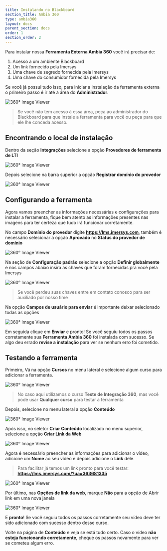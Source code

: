 ```yaml
---
title: Instalando no Blackboard
section_title: Ambia 360
type: ambia360
layout: docs
parent_section: docs
order: 1
section_order: 2
---
```


Para instalar nossa **Ferramenta Externa Ambia 360** você irá precisar de: 

1. Acesso a um ambiente Blackboard
2. Um link fornecido pela Imersys
3. Uma chave de segredo fornecida pela Imersys
4. Uma chave do consumidor fornecida pela Imersys

Se você já possui tudo isso, para iniciar a instalação da ferramenta 
externa o primeiro passo é ir até a área do **Administrador**. 

![360&deg; Image Viewer](../images/blackboard/Blackboard-SS1.png)

> Se você não tem acesso à essa área, peça ao administrador do Blackboard para que 
> instale a ferramenta para você ou peça para que ele lhe conceda acesso.

## Encontrando o local de instalação

Dentro da seção **Integrações** selecione a opção **Provedores de ferramenta de LTI**

![360&deg; Image Viewer](../images/blackboard/Blackboard-SS2.png)

Depois selecione na barra superior a opção **Registrar domínio do provedor** 

![360&deg; Image Viewer](../images/blackboard/Blackboard-SS3.png)

## Configurando a ferramenta

Agora vamos preencher as informações necessárias e configurações para instalar
a ferramenta, fique bem atento as informações presentes nas imagens para ter certeza
que tudo irá funcionar corretamente.

No campo **Domínio do provedor** digite **https://lms.imersys.com**, 
também é necessário selecionar a opção **Aprovado** no **Status do provedor de domínio**

![360&deg; Image Viewer](../images/blackboard/Blackboard-SS4.png)

Na seção de **Configuração padrão** selecione a opção **Definir globalmente** e nos 
campos abaixo insira as chaves que foram fornecidas pra você pela Imersys

![360&deg; Image Viewer](../images/blackboard/Blackboard-SS5.png)

> Se você perdeu suas chaves entre em contato conosco 
> para ser auxiliado por nosso time

Na opção **Campos de usuário para enviar** é importante deixar selecionado todas as opções

![360&deg; Image Viewer](../images/blackboard/Blackboard-SS6.png)

Em seguida clique em **Enviar** e pronto! Se você seguiu todos os passos corretamente sua
**Ferramenta Ambia 360** foi instalada com sucesso. Se algo deu errado **revise a instalação** para ver se nenhum erro foi cometido.

## Testando a ferramenta

Primeiro, Vá na opção **Cursos** no menu lateral e selecione algum curso para adicionar a ferramenta.

![360&deg; Image Viewer](../images/blackboard/Blackboard-SS7.png)

>No caso aqui utilizamos o curso **Teste de Integração 360**, mas você pode usar **Qualquer curso** para testar
>a ferramenta

Depois, selecione no menu lateral a opção **Conteúdo**

![360&deg; Image Viewer](../images/blackboard/Blackboard-SS8.png)

Após isso, no seletor **Criar Conteúdo** localizado no menu superior, selecione a opção **Criar Link da Web**

![360&deg; Image Viewer](../images/blackboard/Blackboard-SS9.png)

Agora é necessário preencher as informações para adicionar o vídeo, adicione um **Nome**
ao seu vídeo e depois adicione o **Link** dele.

>Para facilitar já temos um link pronto para você testar: **https://lms.imersys.com/?ua=363681335**

![360&deg; Image Viewer](../images/blackboard/Blackboard-SS10.png)

Por último, nas **Opções de link da web**, marque **Não** para a opção de Abrir link em uma nova janela

![360&deg; Image Viewer](../images/blackboard/Blackboard-SS11.png)

E **pronto**! Se você seguiu todos os passos corretamente seu vídeo deve ter sido
adicionado com sucesso dentro desse curso. 

Volte na página de **Conteúdo** e veja se está tudo certo. Caso o vídeo 
**não esteja funcionando corretamente**, cheque os passos novamente para ver se 
cometeu algum erro.








